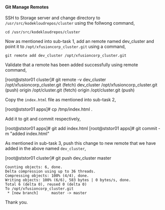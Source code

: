 #### Git Manage Remotes

SSH to Storage server and change directory to `/usr/src/kodekloudrepos/cluster` using the follwong command,

```
cd /usr/src/kodekloudrepos/cluster
```

Now as mentioned into sub-task 1, add an remote named dev_cluster and point it to `/opt/xfusioncorp_cluster.git` using a command,

```
git remote add dev_cluster /opt/xfusioncorp_cluster.git
```

Validate that a remote has been added successfully using remote command, 

[root@ststor01 cluster]# git remote -v
dev_cluster     /opt/xfusioncorp_cluster.git (fetch)
dev_cluster     /opt/xfusioncorp_cluster.git (push)
origin  /opt/cluster.git (fetch)
origin  /opt/cluster.git (push)


Copy the `index.html` file as mentioned into sub-task 2,

[root@ststor01 apps]# cp /tmp/index.html .

Add it to git and commit respectively,

[root@ststor01 apps]# git add index.html
[root@ststor01 apps]# git commit -m "added index.html"

As mentioned in sub-task 3, push this change to new remote that we have added in the above named `dev_cluster`, 

[root@ststor01 cluster]# git push dev_cluster master
```
Counting objects: 6, done.
Delta compression using up to 36 threads.
Compressing objects: 100% (4/4), done.
Writing objects: 100% (6/6), 583 bytes | 0 bytes/s, done.
Total 6 (delta 0), reused 0 (delta 0)
To /opt/xfusioncorp_cluster.git
 * [new branch]      master -> master
```
Thank you.



